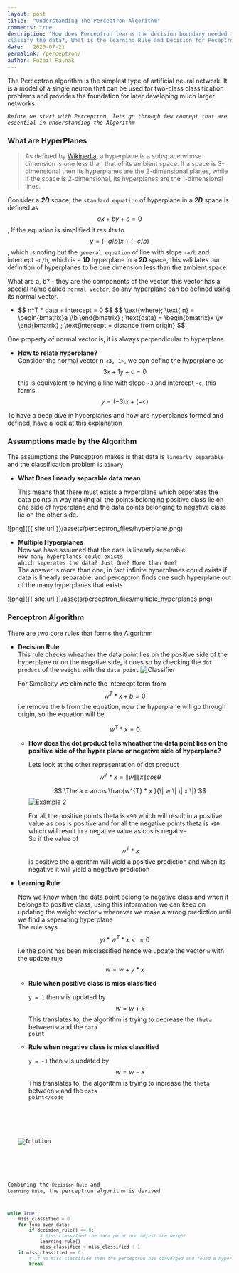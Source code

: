 ```yaml
---
layout: post
title:  "Understanding The Perceptron Algorithm"
comments: true
description: "How does Perceptron learns the decision boundary needed to 
classify the data?, What is the learning Rule and Decision for Peceptron?"
date:   2020-07-21
permalink: /perceptron/
author: Fuzail Palnak
---
```


The Perceptron algorithm is the simplest type of artificial neural network. It is a model of a single neuron that can
be used for two-class classification problems and provides the foundation for later developing much larger networks.


*```Before we start with Perceptron, lets go through few concept that are essential in understanding the Algorithm```*

### What are HyperPlanes
	
> As defined by [Wikipedia](https://en.wikipedia.org/wiki/Hyperplane), a hyperplane is a subspace whose dimension is one less than that of its ambient space. If a space is 
3-dimensional then its hyperplanes are the 2-dimensional planes, while if the space is 2-dimensional,
its hyperplanes are the 1-dimensional lines.

Consider a ***2D*** space, the `standard equation` of hyperplane in a ***2D*** space is defined
as $$ax + by + c = 0$$, If the equation is simplified it results to  $$y = (-a/b) x + (-c/b)$$, which is noting but the
`general equation` of line with slope `-a/b` and intercept `-c/b`, which is a ***1D*** hyperplane in a ***2D*** space,
this validates our definition of hyperplanes to be one dimension less than the ambient space

What are a, b? - they are the components of the vector, this vector has a special name called `normal vector`, 
so any hyperplane can be defined using its normal vector. 
<ul>
<li>
$$
n^T * data + intercept = 0
$$
$$
\text{where};
\text{ n} = \begin{bmatrix}a  \\b \end{bmatrix} ;
\text{data} =  \begin{bmatrix}x  \\y \end{bmatrix} ;
\text{intercept = distance from origin}
$$
</li>
</ul>


One property of normal vector is, it is always perpendicular to hyperplane.

<ul>
<li>

<b>How to relate hyperplane?</b><br />
Consider the normal vector n <code><3, 1></code>, we can define the hyperplane as $$3x + 1y + c = 0$$
this is equivalent to having a line with slope <code>-3</code> and intercept <code>-c</code>, this forms $$y = (-3) x + (-c)$$

</li>
</ul>


To have a deep dive in hyperplanes and how are hyperplanes formed and defined, have a look at 
[this explanation](https://www.youtube.com/watch?v=-sNDkhE2Vsk&feature=emb_logo)

### Assumptions made by the Algorithm
The assumptions the Perceptron makes is that data is `linearly separable` and the classification problem is `binary`
<ul>
<li>

<b>What Does linearly separable data mean</b><br />

This means that there must exists a hyperplane which seperates the data points in way making all the points belonging
positive class lie on one side of hyperplane and the data points belonging to negative class lie on the other side.

</li>
</ul>
![png]({{ site.url }}/assets/perceptron_files/hyperplane.png)

<ul>
<li>

<b>Multiple Hyperplanes</b><br />
Now we have assumed that the data is linearly seperable.<br />
<code>How many hyperplanes could exists which seperates the data?
Just One? More than One?</code><br />
The answer is more than one, in fact infinite hyperplanes could exists if data is linearly separable, 
and perceptron finds one such hyperplane out of the many hyperplanes that exists

</li>
</ul>
![png]({{ site.url }}/assets/perceptron_files/multiple_hyperplanes.png)



### Perceptron Algorithm

There are two core rules that forms the Algorithm 
<ul>
<li>

<b>Decision Rule</b><br />
This rule checks wheather the data point lies on the positive side of the hyperplane or on the negative side, it does so
by checking the <code>dot product</code> of the <code>weight</code> with the <code>data point</code>
<img src="https://fuzailpalnak.github.io/assets/perceptron_files/classifier.png" alt="Classifier">

For Simplicity we eliminate the intercept term from $$w^T * x + b = 0$$ i.e remove the <code>b</code> from the equation, now the
hyperplane will go through origin, so the equation will be 

$$w^T * x = 0$$
<ul>
<li>

<b>How does the dot product tells wheather the data point lies on the positive side of the hyper plane or negative side of hyperplane?</b><br />

Lets look at the other representation of dot product
$$
w^T* x = \| w \|  \| x \| cos \theta 
$$

$$
\Theta  =  arcos   \frac{w^{T} * x }{\| w \|  \| x \|} 
$$
<img src="https://fuzailpalnak.github.io/assets/perceptron_files/example2.png" alt="Example 2">

For all the positive points theta is <code><90</code> which will result in a positive value as cos is positive and for all the
negative points theta is <code>>90</code> which will result in a negative value as cos is negative<br />
So if the value of $$w^T* x $$ is positive the algorithm will yield a positive prediction and  when its negative it
will yield a negative prediction

</li>
</ul>
</li>



<li>

<b>Learning Rule</b><br />

Now we know when the data point belong to negative class and when it belongs to positive class, using this information 
we can keep on updating the weight vector <code>w</code> whenever we make a wrong prediction until we find a seperating hyperplane<br />
The rule says $$yi*w^T* x <= 0$$ i.e the point has been misclassified hence we update the vector <code>w</code> with the update rule
$$w = w + y * x$$ 
<ul>
<li>

<b>Rule when positive class is miss classified</b><br />

<code>y = 1</code> then <code>w</code> is updated by $$w = w + x$$
This translates to, the algorithm is trying to decrease the <code>theta</code> between <code>w</code> and the <code>data point</code><br />
</li>

<li>

<b>Rule when negative class is miss classified</b><br />

<code>y = -1</code> then <code>w</code> is updated by $$w = w - x$$
This translates to, the algorithm is trying to increase the <code>theta</code> between <code>w</code> and the <code>data point</code<br />
</li>

</ul>

<img src="https://fuzailpalnak.github.io/assets/perceptron_files/intution.png" alt="Intution">

 
</li>
</ul>

Combining the `Decision Rule` and `Learning Rule`, the perceptron algorithm is derived
```python
while True:
    miss_classified = 0
    for loop over data:
        if decision_rule() <= 0:
            # Miss classified the data point and adjust the weight
            learning_rule()
            miss_classified = miss_classified + 1
    if miss_classified == 0:
        # if no miss classified then the perceptron has converged and found a hyperplane
        break
```